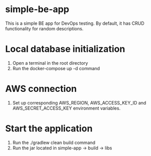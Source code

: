 # simple-be-app
This is a simple BE app for DevOps testing.
By default, it has CRUD functionality for random descriptions.

# Local database initialization
1. Open a terminal in the root directory
2. Run the docker-compose up -d command

# AWS connection
1. Set up corresponding AWS_REGION, AWS_ACCESS_KEY_ID and AWS_SECRET_ACCESS_KEY environment variables.

# Start the application
1. Run the ./gradlew clean build command
2. Run the jar located in simple-app -> build -> libs
